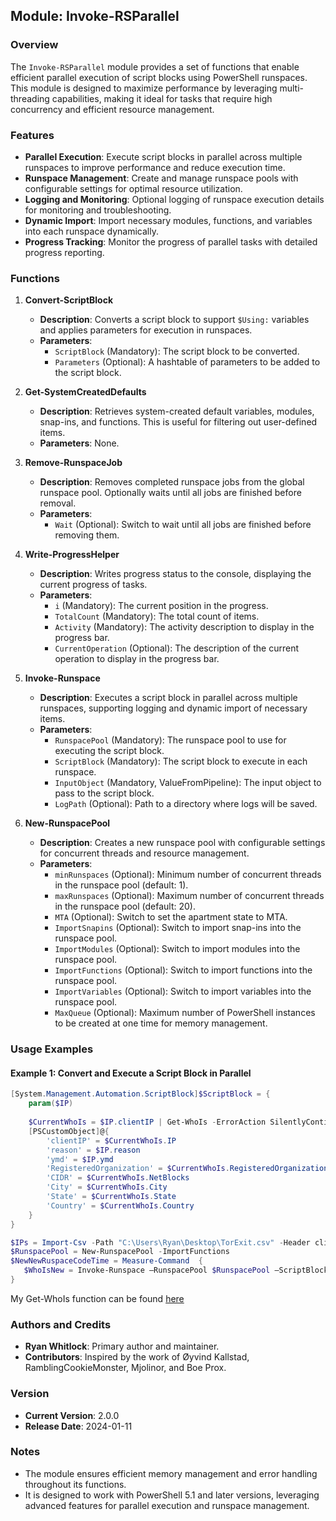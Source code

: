 ## Module: Invoke-RSParallel

### Overview

The `Invoke-RSParallel` module provides a set of functions that enable efficient parallel execution of script blocks using PowerShell runspaces. This module is designed to maximize performance by leveraging multi-threading capabilities, making it ideal for tasks that require high concurrency and efficient resource management.

### Features

- **Parallel Execution**: Execute script blocks in parallel across multiple runspaces to improve performance and reduce execution time.
- **Runspace Management**: Create and manage runspace pools with configurable settings for optimal resource utilization.
- **Logging and Monitoring**: Optional logging of runspace execution details for monitoring and troubleshooting.
- **Dynamic Import**: Import necessary modules, functions, and variables into each runspace dynamically.
- **Progress Tracking**: Monitor the progress of parallel tasks with detailed progress reporting.

### Functions

1. **Convert-ScriptBlock**
    - **Description**: Converts a script block to support `$Using:` variables and applies parameters for execution in runspaces.
    - **Parameters**:
        - `ScriptBlock` (Mandatory): The script block to be converted.
        - `Parameters` (Optional): A hashtable of parameters to be added to the script block.

2. **Get-SystemCreatedDefaults**
    - **Description**: Retrieves system-created default variables, modules, snap-ins, and functions. This is useful for filtering out user-defined items.
    - **Parameters**: None.

3. **Remove-RunspaceJob**
    - **Description**: Removes completed runspace jobs from the global runspace pool. Optionally waits until all jobs are finished before removal.
    - **Parameters**:
        - `Wait` (Optional): Switch to wait until all jobs are finished before removing them.

4. **Write-ProgressHelper**
    - **Description**: Writes progress status to the console, displaying the current progress of tasks.
    - **Parameters**:
        - `i` (Mandatory): The current position in the progress.
        - `TotalCount` (Mandatory): The total count of items.
        - `Activity` (Mandatory): The activity description to display in the progress bar.
        - `CurrentOperation` (Optional): The description of the current operation to display in the progress bar.

5. **Invoke-Runspace**
    - **Description**: Executes a script block in parallel across multiple runspaces, supporting logging and dynamic import of necessary items.
    - **Parameters**:
        - `RunspacePool` (Mandatory): The runspace pool to use for executing the script block.
        - `ScriptBlock` (Mandatory): The script block to execute in each runspace.
        - `InputObject` (Mandatory, ValueFromPipeline): The input object to pass to the script block.
        - `LogPath` (Optional): Path to a directory where logs will be saved.

6. **New-RunspacePool**
    - **Description**: Creates a new runspace pool with configurable settings for concurrent threads and resource management.
    - **Parameters**:
        - `minRunspaces` (Optional): Minimum number of concurrent threads in the runspace pool (default: 1).
        - `maxRunspaces` (Optional): Maximum number of concurrent threads in the runspace pool (default: 20).
        - `MTA` (Optional): Switch to set the apartment state to MTA.
        - `ImportSnapins` (Optional): Switch to import snap-ins into the runspace pool.
        - `ImportModules` (Optional): Switch to import modules into the runspace pool.
        - `ImportFunctions` (Optional): Switch to import functions into the runspace pool.
        - `ImportVariables` (Optional): Switch to import variables into the runspace pool.
        - `MaxQueue` (Optional): Maximum number of PowerShell instances to be created at one time for memory management.

### Usage Examples

#### Example 1: Convert and Execute a Script Block in Parallel

```powershell
[System.Management.Automation.ScriptBlock]$ScriptBlock = { 
    param($IP)
     
    $CurrentWhoIs = $IP.clientIP | Get-WhoIs -ErrorAction SilentlyContinue
    [PSCustomObject]@{
        'clientIP' = $CurrentWhoIs.IP
        'reason' = $IP.reason
        'ymd' = $IP.ymd
        'RegisteredOrganization' = $CurrentWhoIs.RegisteredOrganization
        'CIDR' = $CurrentWhoIs.NetBlocks
        'City' = $CurrentWhoIs.City
        'State' = $CurrentWhoIs.State
        'Country' = $CurrentWhoIs.Country
    }       
}

$IPs = Import-Csv -Path "C:\Users\Ryan\Desktop\TorExit.csv" -Header clientIP
$RunspacePool = New-RunspacePool -ImportFunctions
$NewNewRuspaceCodeTime = Measure-Command  {
   $WhoIsNew = Invoke-Runspace –RunspacePool $RunspacePool –ScriptBlock $ScriptBlock -InputObject $IPs -LogPath C:\temp\
}
```
My Get-WhoIs function can be found [here](https://github.com/PSScriptSquad/GeneralUtilityScripts/blob/main/Get-WhoIs.ps1)


### Authors and Credits

- **Ryan Whitlock**: Primary author and maintainer.
- **Contributors**: Inspired by the work of Øyvind Kallstad, RamblingCookieMonster, Mjolinor, and Boe Prox.

### Version

- **Current Version**: 2.0.0
- **Release Date**: 2024-01-11

### Notes

- The module ensures efficient memory management and error handling throughout its functions.
- It is designed to work with PowerShell 5.1 and later versions, leveraging advanced features for parallel execution and runspace management.
